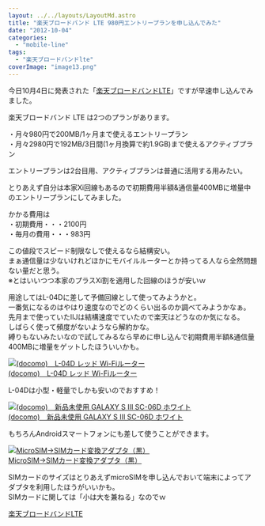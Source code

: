 ```yaml
---
layout: ../../layouts/LayoutMd.astro
title: "楽天ブロードバンド LTE 980円エントリープランを申し込んでみた"
date: "2012-10-04"
categories: 
  - "mobile-line"
tags: 
  - "楽天ブロードバンドlte"
coverImage: "image13.png"
---
```


今日10月4日に発表された「[楽天ブロードバンドLTE](http://hb.afl.rakuten.co.jp/hgc/1021dc11.c5c7e773.1021dc12.43f948d3/?pc=http%3a%2f%2fbroadband.rakuten.co.jp%2flte%2f%3fscid%3daf_ich_link_urltxt&m=http%3a%2f%2fm.rakuten.co.jp)」ですが早速申し込んでみました。

楽天ブロードバンド LTE は2つのプランがあります。

・月々980円で200MB/1ヶ月まで使えるエントリープラン  
・月々2980円で192MB/3日間(1ヶ月換算で約1.9GB)まで使えるアクティブプラン

エントリープランは2台目用、アクティブプランは普通に活用する用みたい。

とりあえず自分は本家Xi回線もあるので初期費用半額&通信量400MBに増量中のエントリープランにしてみました。

かかる費用は  
・初期費用・・・2100円  
・毎月の費用・・・983円

この値段でスピード制限なしで使えるなら結構安い。  
まぁ通信量は少ないけれどほかにモバイルルーターとか持ってる人なら全然問題ない量だと思う。  
※とはいいつつ本家のプラスXi割を適用した回線のほうが安いｗ

用途してはL-04Dに差して予備回線として使ってみようかと。  
一番気になるのはやはり速度なのでどのくらい出るのか調べてみようかなぁ。  
先月まで使っていたIIJは結構速度でていたので楽天はどうなのか気になる。  
しばらく使って頻度がないようなら解約かな。  
縛りもないみたいなので試してみるなら早めに申し込んで初期費用半額&通信量400MBに増量をゲットしたほういいかも。

[![(docomo)　L-04D レッド Wi-Fiルーター](/archive/images/31fTTxyPG6L._SL75_.jpg)  
(docomo)　L-04D レッド Wi-Fiルーター  
](https://www.amazon.co.jp/exec/obidos/ASIN/B008BBTY0M/mizuka123-22/ref=nosim)

L-04Dは小型・軽量でしかも安いのでおすすめ！

[![(docomo)　新品未使用 GALAXY S III SC-06D ホワイト](/archive/images/41W5TQ2q8XL._SL75_.jpg)  
(docomo)　新品未使用 GALAXY S III SC-06D ホワイト  
](https://www.amazon.co.jp/exec/obidos/ASIN/B008FMWZZI/mizuka123-22/ref=nosim)

もちろんAndroidスマートフォンにも差して使うことができます。

[![MicroSIM→SIMカード変換アダプタ（黒）](/archive/images/41LKfg%2Bb5JL._SL75_.jpg)  
MicroSIM→SIMカード変換アダプタ（黒）  
](https://www.amazon.co.jp/exec/obidos/ASIN/B003TS1FIG/mizuka123-22/ref=nosim)

SIMカードのサイズはとりあえずmicroSIMを申し込んでおいて端末によってアダプタを利用したほうがいいかも。  
SIMカードに関しては「小は大を兼ねる」なのでｗ
 
[楽天ブロードバンドLTE](http://hb.afl.rakuten.co.jp/hgc/1021dc11.c5c7e773.1021dc12.43f948d3/?pc=http%3a%2f%2fbroadband.rakuten.co.jp%2flte%2f%3fscid%3daf_ich_link_urltxt&m=http%3a%2f%2fm.rakuten.co.jp)
